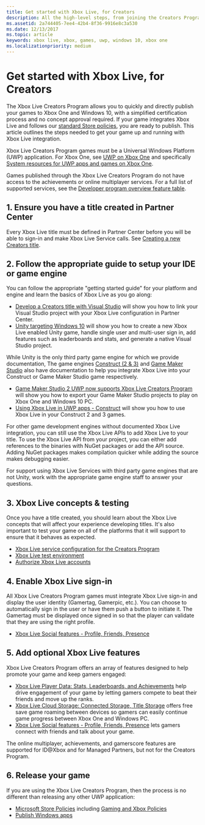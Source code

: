 ```yaml
---
title: Get started with Xbox Live, for Creators
description: All the high-level steps, from joining the Creators Program, through releasing your game.
ms.assetid: 2a744405-7ee4-42b4-8f36-9916e8c3a530
ms.date: 12/13/2017
ms.topic: article
keywords: xbox live, xbox, games, uwp, windows 10, xbox one
ms.localizationpriority: medium
---
```


# Get started with Xbox Live, for Creators
 
The Xbox Live Creators Program allows you to quickly and directly publish your games to Xbox One and Windows 10, with a simplified certification process and no concept approval required.
If your game integrates Xbox Live and follows our [standard Store policies](https://msdn.microsoft.com/en-us/library/windows/apps/dn764944.aspx), you are ready to publish.
This article outlines the steps needed to get your game up and running with Xbox Live integration.

Xbox Live Creators Program games must be a Universal Windows Platform (UWP) application.
 For Xbox One, see [UWP on Xbox One](https://msdn.microsoft.com/en-us/windows/uwp/xbox-apps/index) and specifically [System resources for UWP apps and games on Xbox One](https://msdn.microsoft.com/en-us/windows/uwp/xbox-apps/system-resource-allocation).

Games published through the Xbox Live Creators Program do not have access to the achievements or online multiplayer services.
For a full list of supported services, see the [Developer program overview feature table](https://docs.microsoft.com/en-us/windows/uwp/xbox-live/developer-program-overview#feature-table).


## 1. Ensure you have a title created in Partner Center

Every Xbox Live title must be defined in Partner Center before you will be able to sign-in and make Xbox Live Service calls.
See [Creating a new Creators title](create-and-test-a-new-creators-title.md).


## 2. Follow the appropriate guide to setup your IDE or game engine

You can follow the appropriate "getting started guide" for your platform and engine and learn the basics of Xbox Live as you go along:

* [Develop a Creators title with Visual Studio](../../setup-ide/creators/vs-win10/develop-creators-title-with-visual-studio.md) will show you how to link your Visual Studio project with your Xbox Live configuration in Partner Center.
* [Unity targeting Windows 10](../../setup-ide/creators/unity-win10/index.md) will show you how to create a new Xbox Live enabled Unity game, handle single user and multi-user sign in, add features such as leaderboards and stats, and generate a native Visual Studio project.

While Unity is the only third party game engine for which we provide documentation, The game engines [Construct (2 & 3)](https://www.scirra.com/construct2) and [Game Maker Studio](https://www.yoyogames.com/gamemaker) also have documentation to help you integrate Xbox Live into your Construct or Game Maker Studio game respectively.

* [Game Maker Studio 2 UWP now supports Xbox Live Creators Program](https://www.yoyogames.com/gamemaker/xblc) will show you how to export your Game Maker Studio projects to play on Xbox One and Windows 10 PC.
* [Using Xbox Live in UWP apps - Construct](https://www.scirra.com/tutorials/9540/using-xbox-live-in-uwp-apps) will show you how to use Xbox Live in your Construct 2 and 3 games.

For other game development engines without documented Xbox Live integration, you can still use the Xbox Live APIs to add Xbox Live to your title.
To use the Xbox Live API from your project, you can either add references to the binaries with NuGet packages or add the API source.
Adding NuGet packages makes compilation quicker while adding the source makes debugging easier.

For support using Xbox Live Services with third party game engines that are not Unity, work with the appropriate game engine staff to answer your questions.


## 3. Xbox Live concepts & testing

Once you have a title created, you should learn about the Xbox Live concepts that will affect your experience developing titles.
It's also important to test your game on all of the platforms that it will support to ensure that it behaves as expected.

- [Xbox Live service configuration for the Creators Program](../../../get-started-with-creators/xbox-live-service-configuration-creators.md)
- [Xbox Live test environment](../../../xbox-live-sandboxes.md)
- [Authorize Xbox Live accounts](authorize-xbox-live-accounts.md)


## 4. Enable Xbox Live sign-in

All Xbox Live Creators Program games must integrate Xbox Live sign-in and display the user identity (Gamertag, Gamerpic, etc.).
You can choose to automatically sign in the user or have them push a button to initiate it.
The Gamertag must be displayed once signed in so that the player can validate that they are using the right profile.

- [Xbox Live Social features - Profile, Friends, Presence](../../../social-platform/social-platform.md)


## 5. Add optional Xbox Live features

Xbox Live Creators Program offers an array of features designed to help promote your game and keep gamers engaged:

- [Xbox Live Player Data: Stats, Leaderboards, and Achievements](../../../data-platform/data-platform.md) help drive engagement of your game by letting gamers compete to beat their friends and move up the ranks.
- [Xbox Live Cloud Storage: Connected Storage, Title Storage](../../../storage-platform/storage-platform.md) offers free save game roaming between devices so gamers can easily continue game progress between Xbox One and Windows PC.
- [Xbox Live Social features - Profile, Friends, Presence](../../../social-platform/social-platform.md) lets gamers connect with friends and talk about your game.

The online multiplayer, achievements, and gamerscore features are supported for ID@Xbox and for Managed Partners, but not for the Creators Program.


## 6. Release your game

If you are using the Xbox Live Creators Program, then the process is no different than releasing any other UWP application:
- [Microsoft Store Policies](https://msdn.microsoft.com/en-us/library/windows/apps/dn764944.aspx) including [Gaming and Xbox Policies](https://msdn.microsoft.com/en-us/library/windows/apps/dn764944.aspx#pol_10_13)
- [Publish Windows apps](https://developer.microsoft.com/en-us/store/publish-apps)
